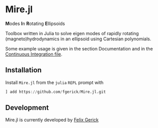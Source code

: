 # Mire.jl

**M**odes **I**n **R**otating **E**llipsoids

Toolbox written in Julia to solve eigen modes of rapidly rotating (magneto)hydrodynamics in an ellipsoid using Cartesian polynomials.

Some example usage is given in the section Documentation and in the [Continuous Integration file](https://github.com/fgerick/Mire.jl/blob/master/test/modes.jl).

## Installation

Install `Mire.jl` from the `julia` `REPL` prompt with

```julia
] add https://github.com/fgerick/Mire.jl.git
```

## Development
Mire.jl is currently developed by [Felix Gerick](https://github.com/fgerick)
